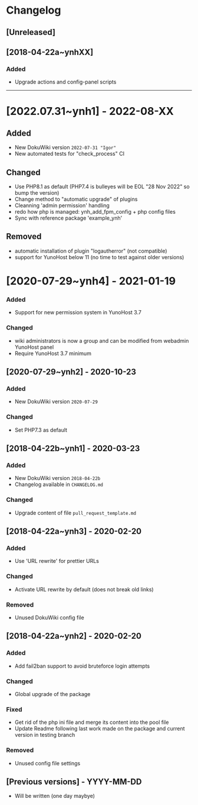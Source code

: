 # Changelog

## [Unreleased]

## [2018-04-22a~ynhXX]

### Added

- Upgrade actions and config-panel scripts

------------

# [2022.07.31~ynh1] - 2022-08-XX

## Added

- New DokuWiki version `2022-07-31 "Igor"`
- New automated tests for "check_process" CI

## Changed

- Use PHP8.1 as default (PHP7.4 is bulleyes will be EOL "28 Nov 2022" so bump the version)
- Change method to "automatic upgrade" of plugins
- Cleanning 'admin permission' handling
- redo how php is managed: ynh_add_fpm_config + php config files
- Sync with reference package 'example_ynh'

## Removed

- automatic installation of plugin "logautherror" (not compatible)
- support for YunoHost below 11 (no time to test against older versions)

# [2020-07-29~ynh4] - 2021-01-19

### Added

- Support for new permission system in YunoHost 3.7

### Changed

- wiki administrators is now a group and can be modified from webadmin YunoHost panel
- Require YunoHost 3.7 minimum

## [2020-07-29~ynh2] - 2020-10-23

### Added

- New DokuWiki version `2020-07-29`

### Changed

- Set PHP7.3 as default

## [2018-04-22b~ynh1] - 2020-03-23

### Added

- New DokuWiki version `2018-04-22b`
- Changelog available in `CHANGELOG.md`

### Changed

- Upgrade content of file `pull_request_template.md`

## [2018-04-22a~ynh3] - 2020-02-20

### Added

- Use 'URL rewrite' for prettier URLs

### Changed

- Activate URL rewrite by default (does not break old links)

### Removed

- Unused DokuWiki config file

## [2018-04-22a~ynh2] - 2020-02-20

### Added

- Add fail2ban support to avoid bruteforce login attempts

### Changed

- Global upgrade of the package

### Fixed

- Get rid of the php ini file and merge its content into the pool file
- Update Readme following last work made on the package and current version in testing branch

### Removed

- Unused config file settings

## [Previous versions] - YYYY-MM-DD

- Will be written (one day maybye)
